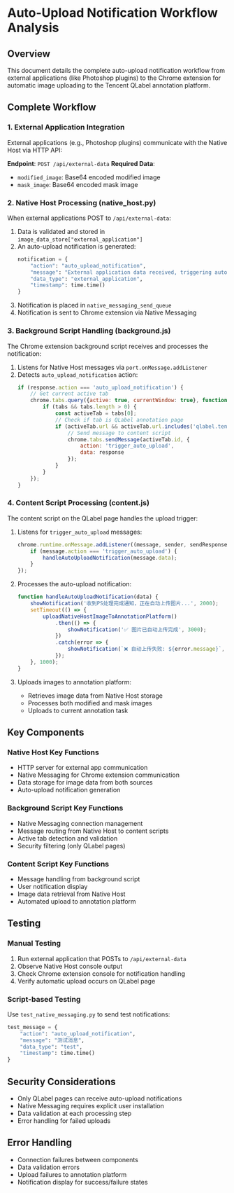 # Auto-Upload Notification Workflow Analysis

## Overview
This document details the complete auto-upload notification workflow from external applications (like Photoshop plugins) to the Chrome extension for automatic image uploading to the Tencent QLabel annotation platform.

## Complete Workflow

### 1. External Application Integration
External applications (e.g., Photoshop plugins) communicate with the Native Host via HTTP API:

**Endpoint**: `POST /api/external-data`
**Required Data**:
- `modified_image`: Base64 encoded modified image
- `mask_image`: Base64 encoded mask image

### 2. Native Host Processing (native_host.py)
When external applications POST to `/api/external-data`:

1. Data is validated and stored in `image_data_store["external_application"]`
2. An auto-upload notification is generated:
   ```python
   notification = {
       "action": "auto_upload_notification",
       "message": "External application data received, triggering auto upload",
       "data_type": "external_application",
       "timestamp": time.time()
   }
   ```
3. Notification is placed in `native_messaging_send_queue`
4. Notification is sent to Chrome extension via Native Messaging

### 3. Background Script Handling (background.js)
The Chrome extension background script receives and processes the notification:

1. Listens for Native Host messages via `port.onMessage.addListener`
2. Detects `auto_upload_notification` action:
   ```javascript
   if (response.action === 'auto_upload_notification') {
       // Get current active tab
       chrome.tabs.query({active: true, currentWindow: true}, function(tabs) {
           if (tabs && tabs.length > 0) {
               const activeTab = tabs[0];
               // Check if tab is QLabel annotation page
               if (activeTab.url && activeTab.url.includes('qlabel.tencent.com')) {
                   // Send message to content script
                   chrome.tabs.sendMessage(activeTab.id, {
                       action: 'trigger_auto_upload',
                       data: response
                   });
               }
           }
       });
   }
   ```

### 4. Content Script Processing (content.js)
The content script on the QLabel page handles the upload trigger:

1. Listens for `trigger_auto_upload` messages:
   ```javascript
   chrome.runtime.onMessage.addListener((message, sender, sendResponse) => {
       if (message.action === 'trigger_auto_upload') {
           handleAutoUploadNotification(message.data);
       }
   });
   ```

2. Processes the auto-upload notification:
   ```javascript
   function handleAutoUploadNotification(data) {
       showNotification('收到PS处理完成通知，正在自动上传图片...', 2000);
       setTimeout(() => {
           uploadNativeHostImageToAnnotationPlatform()
               .then(() => {
                   showNotification('✅ 图片已自动上传完成', 3000);
               })
               .catch(error => {
                   showNotification(`❌ 自动上传失败: ${error.message}`, 3000);
               });
       }, 1000);
   }
   ```

3. Uploads images to annotation platform:
   - Retrieves image data from Native Host storage
   - Processes both modified and mask images
   - Uploads to current annotation task

## Key Components

### Native Host Key Functions
- HTTP server for external app communication
- Native Messaging for Chrome extension communication
- Data storage for image data from both sources
- Auto-upload notification generation

### Background Script Key Functions
- Native Messaging connection management
- Message routing from Native Host to content scripts
- Active tab detection and validation
- Security filtering (only QLabel pages)

### Content Script Key Functions
- Message handling from background script
- User notification display
- Image data retrieval from Native Host
- Automated upload to annotation platform

## Testing

### Manual Testing
1. Run external application that POSTs to `/api/external-data`
2. Observe Native Host console output
3. Check Chrome extension console for notification handling
4. Verify automatic upload occurs on QLabel page

### Script-based Testing
Use `test_native_messaging.py` to send test notifications:
```python
test_message = {
    "action": "auto_upload_notification",
    "message": "测试消息",
    "data_type": "test",
    "timestamp": time.time()
}
```

## Security Considerations
- Only QLabel pages can receive auto-upload notifications
- Native Messaging requires explicit user installation
- Data validation at each processing step
- Error handling for failed uploads

## Error Handling
- Connection failures between components
- Data validation errors
- Upload failures to annotation platform
- Notification display for success/failure states